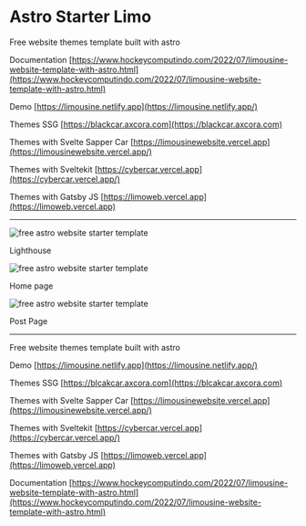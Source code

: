 # Astro Starter Limo

Free website themes template built with astro

Documentation [https://www.hockeycomputindo.com/2022/07/limousine-website-template-with-astro.html](https://www.hockeycomputindo.com/2022/07/limousine-website-template-with-astro.html)

Demo [https://limousine.netlify.app](https://limousine.netlify.app/)

Themes SSG [https://blackcar.axcora.com](https://blackcar.axcora.com)

Themes with Svelte Sapper Car [https://limousinewebsite.vercel.app](https://limousinewebsite.vercel.app/)

Themes with Sveltekit [https://cybercar.vercel.app](https://cybercar.vercel.app/)

Themes with Gatsby JS [https://limoweb.vercel.app](https://limoweb.vercel.app)

---

![free astro website starter template](<https://blogger.googleusercontent.com/img/b/R29vZ2xl/AVvXsEhe-ZaPqisrrAjQQzpzlAoUVWubNsusCXEQZG6q9Ew1FvQ9sVQicWgXfPGnkJquMnDpTAxhujhxoBrjk9maPLZtIIE4IKFxCiF9nITdvuqVhB1hEJrTfWcXXZKCEFsUb1hSGhRgZnE8K4ut8dCsD2pld1GIS-MlrQbaC7pnT411JdDiSKcYz8OrutO6Ug/s1349/free%20limousine%20website%20with%20astro%20(2).png>)

Lighthouse

![free astro website starter template](<https://blogger.googleusercontent.com/img/b/R29vZ2xl/AVvXsEiJuyEFN4I-1ksqvLJtPJrLa-yuKuxIEJ18ELAwinTZa-4ToJModIzzWVYzvqCPvvooq6__8Z4QG1R2zozNLJBRLx0H8RUbihW3j_oOCgkTS0vIY6CuyyYLj78Wz1CxjD34EJuGTJtxXoOHat1OW-r3B5QM3QiWKipTQxqCYIhCEg-qRgrWcFAznBG2og/s2023/free%20limousine%20website%20with%20astro%20(1).png>)

Home page

![free astro website starter template](<https://blogger.googleusercontent.com/img/b/R29vZ2xl/AVvXsEhMw1tOKq3LK24WAM7ew67BH3jEp4lI9wwElXfmk6Zub_euEDzMOtWsOhIRWCxP09fmtE-_hdCRFGqJW-13466nhXHxaHrtNJoAcDO3_jGlIXHL9LuLNB0ZBHgCfKgvDYCTWNF4Xzem_PZTFeDbVuyeybdzHy0c35EoeeqKgdEghl7gy_PhDM0rHeiZrA/s1668/free%20limousine%20website%20with%20astro%20(3).png>)

Post Page

---

Free website themes template built with astro

Demo [https://limousine.netlify.app](https://limousine.netlify.app/)

Themes SSG [https://blcakcar.axcora.com](https://blcakcar.axcora.com)

Themes with Svelte Sapper Car [https://limousinewebsite.vercel.app](https://limousinewebsite.vercel.app/)

Themes with Sveltekit [https://cybercar.vercel.app](https://cybercar.vercel.app/)

Themes with Gatsby JS [https://limoweb.vercel.app](https://limoweb.vercel.app)

Documentation [https://www.hockeycomputindo.com/2022/07/limousine-website-template-with-astro.html](https://www.hockeycomputindo.com/2022/07/limousine-website-template-with-astro.html)
